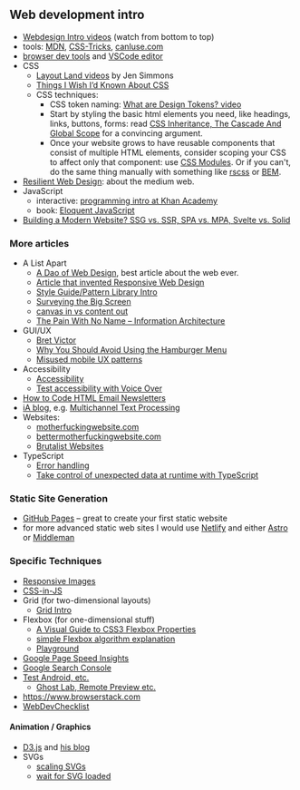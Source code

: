 ## Web development intro

- [Webdesign Intro videos](http://www.dontfeartheinternet.com) (watch from bottom to top)
- tools: [MDN](https://developer.mozilla.org), [CSS-Tricks](https://css-tricks.com
), [canIuse.com](http://caniuse.com)
- [browser dev tools](https://developer.mozilla.org/en-US/docs/Learn/Common_questions/What_are_browser_developer_tools) and [VSCode editor](https://code.visualstudio.com/) 
- CSS
  - [Layout Land videos](https://www.youtube.com/channel/UC7TizprGknbDalbHplROtag) by Jen Simmons
  - [Things I Wish I’d Known About CSS](https://cssfordesigners.com/articles/things-i-wish-id-known-about-css)
  - CSS techniques:
    - CSS token naming: [What are Design Tokens? video](https://www.youtube.com/watch?v=wtTstdiBuUk)
    - Start by styling the basic html elements you need, like headings, links, buttons, forms: read [CSS Inheritance, The Cascade And Global Scope](https://www.smashingmagazine.com/2016/11/css-inheritance-cascade-global-scope-new-old-worst-best-friends/) for a convincing argument.
    - Once your website grows to have reusable components that consist of multiple HTML elements, consider scoping your CSS to affect only that component: use [CSS Modules](https://css-tricks.com/css-modules-part-1-need/). Or if you can't, do the same thing manually with something like [rscss](https://ricostacruz.com/rscss/) or [BEM](http://getbem.com/naming/).
- [Resilient Web Design](https://resilientwebdesign.com): about the medium web.
- JavaScript
    - interactive: [programming intro at Khan Academy](https://www.khanacademy.org/computing/computer-programming/programming)
    - book: [Eloquent JavaScript](http://eloquentjavascript.net/)
- [Building a Modern Website? SSG vs. SSR, SPA vs. MPA, Svelte vs. Solid](https://mb21.github.io/blog/2023/09/18/building-a-modern-website-ssg-vs-ssr-spa-vs-mpa-svelte-vs-solid.html)

### More articles

- A List Apart
  - [A Dao of Web Design](http://alistapart.com/article/dao), best article about the web ever.
  - [Article that invented Responsive Web Design](http://alistapart.com/article/responsive-web-design)
  - [Style Guide/Pattern Library Intro](http://alistapart.com/article/creating-style-guides)
  - [Surveying the Big Screen](http://alistapart.com/article/surveying-the-big-screen)
  - [canvas in vs content out](http://alistapart.com/article/frameworks)
  - [The Pain With No Name – Information Architecture](http://alistapart.com/article/pain-with-no-name)
- GUI/UX
  - [Bret Victor](http://worrydream.com)
  - [Why You Should Avoid Using the Hamburger Menu](http://jamesarcher.me/the-hamburger-menu/)
  - [Misused mobile UX patterns](https://medium.com/@kollinz/misused-mobile-ux-patterns-84d2b6930570)
- Accessibility
  - [Accessibility](http://a11yproject.com)
  - [Test accessibility with Voice Over](https://bbc-news.github.io/accessibility-news-and-you/accessibility-and-testing-with-voiceover-os.html)
- [How to Code HTML Email Newsletters](https://www.sitepoint.com/how-to-code-html-email-newsletters/)
- [iA blog](https://ia.net/know-how), e.g. [Multichannel Text Processing](https://ia.net/know-how/multichannel-text-processing)
- Websites:
    - [motherfuckingwebsite.com](http://motherfuckingwebsite.com/)
    - [bettermotherfuckingwebsite.com](http://bettermotherfuckingwebsite.com)
    - [Brutalist Websites](http://brutalistwebsites.com)
- TypeScript
  - [Error handling](https://blog.logrocket.com/pattern-matching-and-type-safety-in-typescript-1da1231a2e34/)
  - [Take control of unexpected data at runtime with TypeScript](https://blog.logrocket.com/using-typescript-to-stop-unexpected-data-from-breaking-your-app/)


### Static Site Generation

- [GitHub Pages](https://pages.github.com) – great to create your first static website
- for more advanced static web sites I would use [Netlify](https://www.netlify.com) and either [Astro](https://astro.build/) or [Middleman](https://middlemanapp.com)

### Specific Techniques

- [Responsive Images](http://alistapart.com/article/using-responsive-images-now)
- [CSS-in-JS](https://medium.com/seek-blog/a-unified-styling-language-d0c208de2660)
- Grid (for two-dimensional layouts)
    - [Grid Intro](https://alistapart.com/article/the-new-css-layout-excerpt)
- Flexbox (for one-dimensional stuff)
    - [A Visual Guide to CSS3 Flexbox Properties](https://scotch.io/tutorials/a-visual-guide-to-css3-flexbox-properties)
    - [simple Flexbox algorithm explanation](http://madebymike.com.au/writing/understanding-flexbox/)
    - [Playground](http://codepen.io/justd/pen/yydezN)
- [Google Page Speed Insights](https://developers.google.com/speed/pagespeed/insights/)
- [Google Search Console](https://www.google.com/webmasters/tools/)
- [Test Android, etc.](https://developers.google.com/web/tools/chrome-devtools/device-mode/testing-other-browsers)
    - [Ghost Lab, Remote Preview etc.](https://www.html5rocks.com/en/tutorials/tooling/synchronized-cross-device-testing/)
- <https://www.browserstack.com>
- [WebDevChecklist](http://webdevchecklist.com/)

#### Animation / Graphics

- [D3.js](https://d3js.org) and [his blog](https://bost.ocks.org/mike/)
- SVGs
    - [scaling SVGs](https://css-tricks.com/scale-svg/)
    - [wait for SVG loaded](http://stackoverflow.com/questions/11434916/javascript-accessing-inner-dom-of-svg)
